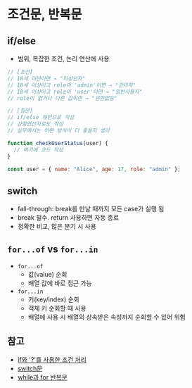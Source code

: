 # 조건문, 반복문

## if/else

- 범위, 복잡한 조건, 논리 연산에 사용

```javascript
// [조건]
// 18세 미만이면 → "미성년자"
// 18세 이상이고 role이 'admin'이면 → "관리자"
// 18세 이상이고 role이 'user'이면 → "일반사용자"
// role이 없거나 다른 값이면 → "권한없음"

// [질문]
// if/else 체인으로 작성
// 삼항연산자로도 작성
// 실무에서는 어떤 방식이 더 좋을지 생각

function checkUserStatus(user) {
  // 여기에 코드 작성
}

const user = { name: "Alice", age: 17, role: "admin" };
```

## switch

- fall-through: break를 만날 때까지 모든 case가 실행 됨
- break 필수. return 사용하면 자동 종료
- 정확한 비교, 많은 분기 시 사용

## `for...of` vs `for...in`

- `for...of`
  - 값(value) 순회
  - 배열 값에 바로 접근 가능
- `for...in`
  - 키(key/index) 순회
  - 객체 키 순회할 때 사용
  - 배열에 사용 시 배열의 상속받은 속성까지 순회할 수 있어 위험

## 참고

- [if와 '?'를 사용한 조건 처리](https://ko.javascript.info/ifelse)
- [switch문](https://ko.javascript.info/switch)
- [while과 for 반복문](https://ko.javascript.info/while-for)
